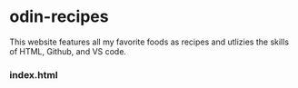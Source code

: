 # odin-recipes
This website features all my favorite foods as recipes and utlizies the skills of HTML, Github, and VS code. 
### index.html
